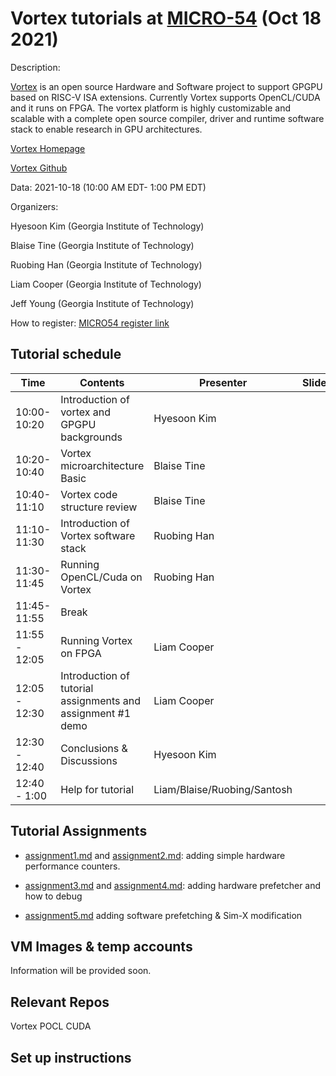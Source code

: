 # Vortex tutorials at [MICRO-54](https://www.microarch.org/micro54/index.php)  (Oct 18 2021) 

Description:

[Vortex](http://vortex.cc.gatech.edu/)  is an open source Hardware and Software project to support GPGPU based on RISC-V ISA extensions. Currently Vortex supports OpenCL/CUDA and it runs on FPGA. The vortex platform is highly customizable and scalable with a complete open source compiler, driver and runtime software stack to enable research in GPU architectures. 

[Vortex Homepage](http://vortex.cc.gatech.edu/) 

[Vortex Github](https://github.com/vortexgpgpu/) 


Data: 2021-10-18 (10:00 AM EDT- 1:00 PM EDT)

Organizers:

Hyesoon Kim (Georgia Institute of Technology) 

Blaise Tine (Georgia Institute of Technology) 

Ruobing Han (Georgia Institute of Technology) 

Liam Cooper (Georgia Institute of Technology)

Jeff Young (Georgia Institute of Technology) 


How to register: [MICRO54 register link](https://whova.com/portal/registration/miism_202110/) 



## Tutorial schedule

|  Time | Contents  | Presenter   | Slides  | Notes  |
|---|---|---|---|---|
| 10:00-10:20 |   Introduction of vortex and GPGPU backgrounds| Hyesoon Kim  |   |   |
| 10:20-10:40  |  Vortex microarchitecture Basic   |  Blaise Tine |   |   |
| 10:40-11:10  |  Vortex code structure review   |    Blaise Tine  |   |   |
| 11:10-11:30  |  Introduction of Vortex software stack | Ruobing Han |  |  | 
| 11:30-11:45  |  Running OpenCL/Cuda on Vortex | Ruobing Han |  |  | 
| 11:45-11:55 | Break   |  |  | 
|11:55 - 12:05 | Running Vortex on FPGA | Liam Cooper |  | |
|12:05 - 12:30 | Introduction of tutorial assignments and assignment #1 demo | Liam Cooper | | | 
|12:30 - 12:40 | Conclusions & Discussions |  Hyesoon Kim | | 
|12:40 - 1:00 |  Help for tutorial  | Liam/Blaise/Ruobing/Santosh| | | 


## Tutorial Assignments 

* [assignment1.md](assignment1.md) and [assignment2.md](assignment2.md): adding simple hardware performance counters. 

* [assignment3.md](assignment3.md) and [assignment4.md](assignment4.md): adding hardware prefetcher and how to debug 
* [assignment5.md](assignment5.md) adding software prefetching & Sim-X modification 



## VM Images & temp accounts 
Information will be provided soon. 


## Relevant Repos 

Vortex 
POCL 
CUDA 

## Set up instructions 


